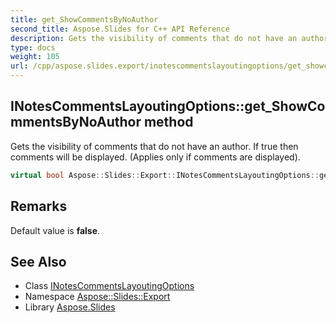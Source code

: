 ```yaml
---
title: get_ShowCommentsByNoAuthor
second_title: Aspose.Slides for C++ API Reference
description: Gets the visibility of comments that do not have an author. If true then comments will be displayed. (Applies only if comments are displayed).
type: docs
weight: 105
url: /cpp/aspose.slides.export/inotescommentslayoutingoptions/get_showcommentsbynoauthor/
---
```

## INotesCommentsLayoutingOptions::get_ShowCommentsByNoAuthor method


Gets the visibility of comments that do not have an author. If true then comments will be displayed. (Applies only if comments are displayed).

```cpp
virtual bool Aspose::Slides::Export::INotesCommentsLayoutingOptions::get_ShowCommentsByNoAuthor()=0
```

## Remarks


Default value is **false**. 
## See Also

* Class [INotesCommentsLayoutingOptions](../)
* Namespace [Aspose::Slides::Export](../../)
* Library [Aspose.Slides](../../../)
